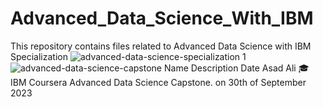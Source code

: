 # Advanced_Data_Science_With_IBM
This repository contains files related to Advanced Data Science with IBM Specialization
![advanced-data-science-specialization 1](https://github.com/asaadaali/Advanced_Data_Science_With_IBM/assets/111152382/c17282c3-98f2-4851-96bd-339de2e7b3c5)
![advanced-data-science-capstone](https://github.com/asaadaali/Advanced_Data_Science_With_IBM/assets/111152382/fb9f0e5e-6764-44c2-83e1-56f538583759)
Name	Description	Date
Asad Ali	🎓 IBM Coursera Advanced Data Science Capstone.	on 30th of September 2023
